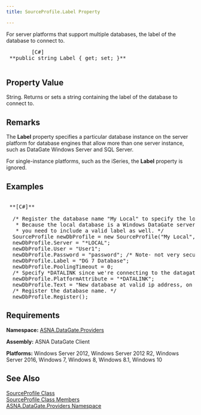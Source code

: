 ```yaml
---
title: SourceProfile.Label Property

---
```


For server platforms that support multiple databases, the label of the database to connect to. 
<pre class="prettyprint">
        <span class="lang">[C#]</span>
 **public string Label { get; set; }** 
      </pre>


## Property Value

String. Returns or sets a string containing the label of the database to connect to.
## Remarks

The **Label** property specifies a particular database instance on the server platform for database engines that allow more than one server instance, such as DataGate Windows Server and SQL Server.

For single-instance platforms, such as the iSeries, the **Label** property is ignored.
## Examples

<pre class="prettyprint">
        <span class="lang">
 **[C#]** 
        </span>
  /* Register the database name "My Local" to specify the local database.
   * Because the local database is a Windows DataGate server, 
   * you need to include a valid label as well. */
  SourceProfile newDbProfile = new SourceProfile("My Local", false);
  newDbProfile.Server = "*LOCAL";
  newDbProfile.User = "User1";
  newDbProfile.Password = "password"; /* Note- not very secure. */
  newDbProfile.Label = "DG 7 Database";
  newDbProfile.PoolingTimeout = 0;
  /* Specify *DATALINK since we're connecting to the datagate engine. */
  newDbProfile.PlatformAttribute = "*DATALINK";
  newDbProfile.Text = "New database at valid ip address, on port 5047.";
  /* Register the database name. */
  newDbProfile.Register();</pre>

## Requirements

**Namespace:** [ASNA.DataGate.Providers](datagate-providers-namespace.html)

<span> **Assembly:** ASNA DataGate Client</span> 

<span> **Platforms:** Windows Server 2012, Windows Server 2012 R2, Windows Server 2016, Windows 7, Windows 8, Windows 8.1, Windows 10</span> 
## See Also


[SourceProfile Class](source-profile-class.html)
      <br />
[SourceProfile Class Members](source-profile-members.html)
      <br />
[ASNA.DataGate.Providers Namespace](datagate-providers-namespace.html)

